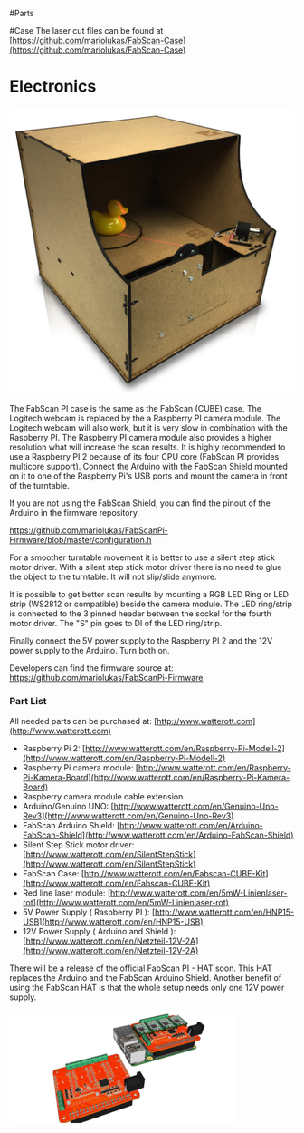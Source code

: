 #Parts

#Case
The laser cut files can be found at [https://github.com/mariolukas/FabScan-Case](https://github.com/mariolukas/FabScan-Case)

# Electronics
![alt text](images/FabScanCube.jpg)



The FabScan PI case is the same as the FabScan (CUBE) case. The Logitech webcam is replaced by the a Raspberry PI
camera module. The Logitech webcam will also work, but it is very slow in combination with the Raspberry PI. 
The Raspberry PI camera module also provides a higher resolution what will increase the scan results. It is highly 
recommended to use a Raspberry PI 2 because of its four CPU core (FabScan PI provides multicore support). 
Connect the Arduino with the FabScan Shield mounted on it to one of the Raspberry Pi's USB ports and mount the camera 
in front of the turntable. 

If you are not using the FabScan Shield, you can find the pinout of the Arduino in the firmware repository.

https://github.com/mariolukas/FabScanPi-Firmware/blob/master/configuration.h

For a smoother turntable movement it is better to use a silent step stick motor driver. With a silent step stick 
motor driver there is no need to glue the object to the turntable. It will not slip/slide anymore.

It is possible to get better scan results by mounting a RGB LED Ring or LED strip (WS2812 or compatible) beside the 
camera module. The LED ring/strip is connected to the 3 pinned header between the sockel for the fourth motor driver.
The "S" pin goes to DI of the LED ring/strip.

Finally connect the 5V power supply to the Raspberry PI 2 and the 12V power supply to the Arduino. Turn both on.

Developers can find the firmware source at: <a href="https://github.com/mariolukas/FabScan-Case">https://github.com/mariolukas/FabScanPi-Firmware</a>

### Part List ###

All needed parts can be purchased at: [http://www.watterott.com](http://www.watterott.com)

* Raspberry Pi 2: [http://www.watterott.com/en/Raspberry-Pi-Modell-2](http://www.watterott.com/en/Raspberry-Pi-Modell-2)
* Raspberry Pi camera module: [http://www.watterott.com/en/Raspberry-Pi-Kamera-Board](http://www.watterott.com/en/Raspberry-Pi-Kamera-Board)
* Raspberry camera module cable extension
* Arduino/Genuino UNO: [http://www.watterott.com/en/Genuino-Uno-Rev3](http://www.watterott.com/en/Genuino-Uno-Rev3)
* FabScan Arduino Shield: [http://www.watterott.com/en/Arduino-FabScan-Shield](http://www.watterott.com/en/Arduino-FabScan-Shield)
* Silent Step Stick motor driver: [http://www.watterott.com/en/SilentStepStick](http://www.watterott.com/en/SilentStepStick)
* FabScan Case: [http://www.watterott.com/en/Fabscan-CUBE-Kit](http://www.watterott.com/en/Fabscan-CUBE-Kit)
* Red line laser module: [http://www.watterott.com/en/5mW-Linienlaser-rot](http://www.watterott.com/en/5mW-Linienlaser-rot)
* 5V Power Supply ( Raspberry PI ): [http://www.watterott.com/en/HNP15-USB](http://www.watterott.com/en/HNP15-USB)
* 12V Power Supply ( Arduino and Shield ): [http://www.watterott.com/en/Netzteil-12V-2A](http://www.watterott.com/en/Netzteil-12V-2A)

There will be a release of the official FabScan PI - HAT soon. This HAT replaces the Arduino and the FabScan Arduino 
Shield. Another benefit of using the FabScan HAT is that the whole setup needs only one 12V power supply. 


<img src="images/fabscanpi-hat.jpg" width="400" height="200">

